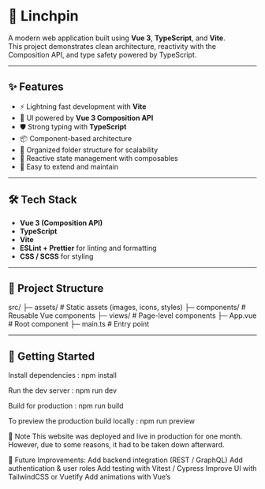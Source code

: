 # 🔗 Linchpin

A modern web application built using **Vue 3**, **TypeScript**, and **Vite**.  
This project demonstrates clean architecture, reactivity with the Composition API, and type safety powered by TypeScript.

---

## ✨ Features
- ⚡ Lightning fast development with **Vite**
- 🎨 UI powered by **Vue 3 Composition API**
- 🛡️ Strong typing with **TypeScript**
- 📦 Component-based architecture
- 📁 Organized folder structure for scalability
- 🔄 Reactive state management with composables
- 🎯 Easy to extend and maintain

---

## 🛠 Tech Stack
- **Vue 3 (Composition API)**
- **TypeScript**
- **Vite**
- **ESLint + Prettier** for linting and formatting
- **CSS / SCSS** for styling

---

## 📂 Project Structure
src/
├─ assets/ # Static assets (images, icons, styles)
├─ components/ # Reusable Vue components
├─ views/ # Page-level components
├─ App.vue # Root component
├─ main.ts # Entry point

---

## 🚀 Getting Started
Install dependencies : 
npm install

Run the dev server : 
npm run dev

Build for production : 
npm run build

To preview the production build locally : 
npm run preview




📝 Note
This website was deployed and live in production for one month.
However, due to some reasons, it had to be taken down afterward.




🔮 Future Improvements:
Add backend integration (REST / GraphQL)
Add authentication & user roles
Add testing with Vitest / Cypress
Improve UI with TailwindCSS or Vuetify
Add animations with Vue’s <Transition>
